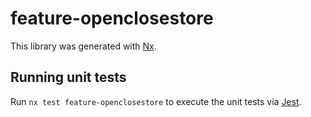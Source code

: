 # feature-openclosestore

This library was generated with [Nx](https://nx.dev).

## Running unit tests

Run `nx test feature-openclosestore` to execute the unit tests via [Jest](https://jestjs.io).

